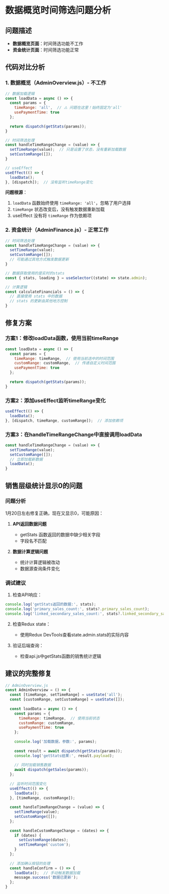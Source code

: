 # 数据概览时间筛选问题分析

## 问题描述
- **数据概览页面**：时间筛选功能不工作
- **资金统计页面**：时间筛选功能正常

## 代码对比分析

### 1. 数据概览（AdminOverview.js）- 不工作

```javascript
// 数据加载逻辑
const loadData = async () => {
  const params = {
    timeRange: 'all',  // ⚠️ 问题在这里！始终固定为'all'
    usePaymentTime: true
  };
  
  return dispatch(getStats(params));
}

// 时间筛选处理
const handleTimeRangeChange = (value) => {
  setTimeRange(value);  // 只是设置了状态，没有重新加载数据
  setCustomRange([]);
}

// useEffect
useEffect(() => {
  loadData();
}, [dispatch]);  // 没有监听timeRange变化
```

**问题根源**：
1. `loadData` 函数始终使用 `timeRange: 'all'`，忽略了用户选择
2. `timeRange` 状态改变后，没有触发数据重新加载
3. useEffect 没有将 `timeRange` 作为依赖项

### 2. 资金统计（AdminFinance.js）- 正常工作

```javascript
// 时间筛选处理
const handleTimeRangeChange = (value) => {
  setTimeRange(value);
  setCustomRange([]);
  // 可能通过其他方式触发数据更新
}

// 数据获取使用的是实时的stats
const { stats, loading } = useSelector((state) => state.admin);

// 计算逻辑
const calculateFinancials = () => {
  // 直接使用 stats 中的数据
  // stats 的更新由其他地方控制
}
```

## 修复方案

### 方案1：修改loadData函数，使用当前timeRange

```javascript
const loadData = async () => {
  const params = {
    timeRange: timeRange,  // 使用当前选中的时间范围
    customRange: customRange,  // 传递自定义时间范围
    usePaymentTime: true
  };
  
  return dispatch(getStats(params));
}
```

### 方案2：添加useEffect监听timeRange变化

```javascript
useEffect(() => {
  loadData();
}, [dispatch, timeRange, customRange]);  // 添加依赖项
```

### 方案3：在handleTimeRangeChange中直接调用loadData

```javascript
const handleTimeRangeChange = (value) => {
  setTimeRange(value);
  setCustomRange([]);
  // 立即加载新数据
  loadData();
}
```

## 销售层级统计显示0的问题

### 问题分析
1月20日左右修复正确，现在又显示0，可能原因：

1. **API返回数据问题**
   - getStats 函数返回的数据中缺少相关字段
   - 字段名不匹配

2. **数据计算逻辑问题**
   - 统计计算逻辑被改动
   - 数据源查询条件变化

### 调试建议

1. 检查API响应：
```javascript
console.log('getStats返回的数据:', stats);
console.log('primary_sales_count:', stats?.primary_sales_count);
console.log('linked_secondary_sales_count:', stats?.linked_secondary_sales_count);
```

2. 检查Redux state：
   - 使用Redux DevTools查看state.admin.stats的实际内容

3. 验证后端查询：
   - 检查api.js中getStats函数的销售统计逻辑

## 建议的完整修复

```javascript
// AdminOverview.js
const AdminOverview = () => {
  const [timeRange, setTimeRange] = useState('all');
  const [customRange, setCustomRange] = useState([]);
  
  const loadData = async () => {
    const params = {
      timeRange: timeRange,  // 使用当前状态
      customRange: customRange,
      usePaymentTime: true
    };
    
    console.log('加载数据，参数:', params);
    
    const result = await dispatch(getStats(params));
    console.log('getStats结果:', result.payload);
    
    // 同时加载销售数据
    await dispatch(getSales(params));
  };
  
  // 监听时间范围变化
  useEffect(() => {
    loadData();
  }, [timeRange, customRange]);
  
  const handleTimeRangeChange = (value) => {
    setTimeRange(value);
    setCustomRange([]);
  };
  
  const handleCustomRangeChange = (dates) => {
    if (dates) {
      setCustomRange(dates);
      setTimeRange('custom');
    }
  };
  
  // 添加确认按钮的处理
  const handleConfirm = () => {
    loadData();  // 手动触发数据加载
    message.success('数据已更新');
  };
}
```